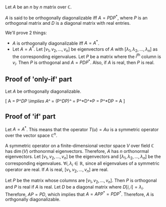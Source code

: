 Let $A$ be an $n$ by $n$ matrix over $\mathbb{C}$.

$A$ is said to be orthogonally diagonalizable iff $A = PDP^*$,
where $P$ is an orthogonal matrix and $D$ is a diagonal matrix with real entries.

We'll prove 2 things:

* $A$ is orthogonally diagonalizable iff $A = A^*$.
* Let $A = A^*$. Let $[v_1, v_2, \ldots, v_n]$ be eigenvectors of $A$
with $[\lambda_1, \lambda_2, \ldots, \lambda_n]$ as the corresponding eigenvalues.
Let $P$ be a matrix where the $i^{\textrm{th}}$ column is $v_i$.
Then $P$ is orthogonal and $A = PDP^*$.
Also, if $A$ is real, then $P$ is real.

## Proof of 'only-if' part

Let $A$ be orthogonally diagonalizable.

\[ A = P^*DP \implies A^* = (P^*DP)^* = P^*D^*P = P^*DP = A \]

## Proof of 'if' part

Let $A = A^*$.
This means that the operator $T(u) = Au$ is a symmetric operator
over the vector space $\mathbb{C}^n$.

A symmetric operator on a finite-dimensional vector space $V$ over field $\mathbb{C}$
has $\dim(V)$ orthonormal eigenvectors.
Therefore, $A$ has $n$ orthonormal eigenvectors.
Let $[v_1, v_2, \ldots, v_n]$ be the eigenvectors and
$[\lambda_1, \lambda_2, \ldots, \lambda_n]$ be the corresponding eigenvalues.
$\forall i, \lambda_i \in \mathbb{R}$, since all eigenvalues of a symmetric
operator are real.
If $A$ is real, $[v_1, v_2, \ldots, v_n]$ are real.

Let $P$ be the matrix whose columns are $[v_1, v_2, \ldots, v_n]$.
Then $P$ is orthogonal and $P$ is real if $A$ is real.
Let $D$ be a diagonal matrix where $D[i, i] = \lambda_i$.
Therefore, $AP = PD$, which implies that $A = APP^* = PDP^*$.
Therefore, $A$ is orthgonally diagonalizable.
